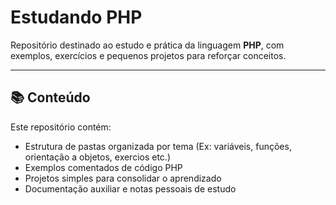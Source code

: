 # Estudando PHP

Repositório destinado ao estudo e prática da linguagem **PHP**, com exemplos, exercícios e pequenos projetos para reforçar conceitos.

---

## 📚 Conteúdo

Este repositório contém:

- Estrutura de pastas organizada por tema (Ex: variáveis, funções, orientação a objetos, exercios etc.)
- Exemplos comentados de código PHP
- Projetos simples para consolidar o aprendizado
- Documentação auxiliar e notas pessoais de estudo


